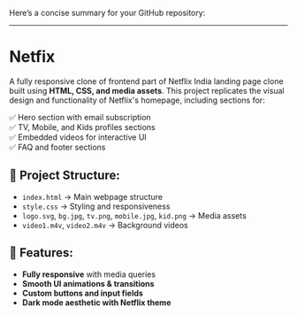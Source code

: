 Here’s a concise summary for your GitHub repository:

---

# Netfix 

A fully responsive clone of frontend part of Netflix India landing page clone built using **HTML, CSS, and media assets**. This project replicates the visual design and functionality of Netflix's homepage, including sections for:

✅ Hero section with email subscription  
✅ TV, Mobile, and Kids profiles sections  
✅ Embedded videos for interactive UI  
✅ FAQ and footer sections  

## 📂 Project Structure:
- `index.html` → Main webpage structure  
- `style.css` → Styling and responsiveness  
- `logo.svg`, `bg.jpg`, `tv.png`, `mobile.jpg`, `kid.png` → Media assets  
- `video1.m4v`, `video2.m4v` → Background videos  

## 🚀 Features:
- **Fully responsive** with media queries  
- **Smooth UI animations & transitions**  
- **Custom buttons and input fields**  
- **Dark mode aesthetic with Netflix theme**  
